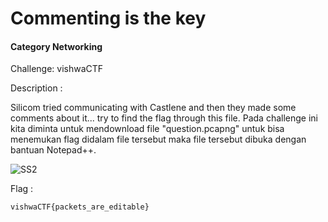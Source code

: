 # Commenting is the key
#### Category Networking
Challenge: vishwaCTF

Description :

Silicom tried communicating with Castlene and then they made some comments about it... try to find the flag through this file. Pada challenge ini kita diminta untuk mendownload file "question.pcapng"
untuk bisa menemukan flag didalam file tersebut maka file tersebut dibuka dengan bantuan Notepad++.

![SS2](https://user-images.githubusercontent.com/73151978/111864293-98663e00-8992-11eb-8956-a86cbd044583.PNG)

Flag :
```
vishwaCTF{packets_are_editable}
```
